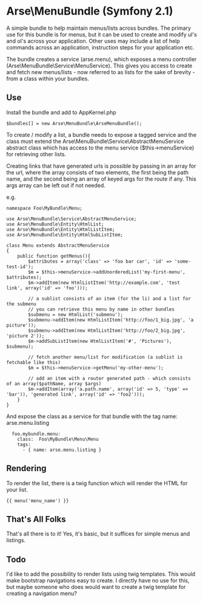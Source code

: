 
Arse\MenuBundle (Symfony 2.1)
==================

A simple bundle to help maintain menus/lists across bundles. The primary use for this bundle is for menus, but it can be
used to create and modify ul's and ol's across your application. Other uses may include a list of help commands across
an application, instruction steps for your application etc.

The bundle creates a service (arse.menu), which exposes a menu controller (Arse\MenuBundle\Service\MenuService). This
gives you access to create and fetch new menus/lists - now referred to as lists for the sake of brevity - from a class
within your bundles.

Use
-----

Install the bundle and add to AppKernel.php

```
$bundles[] = new Arse\MenuBundle\ArseMenuBundle();
```

To create / modify a list, a bundle needs to expose a tagged service and the class must extend the
Arse\MenuBundle\Service\AbstractMenuService abstract class which has access to the menu service ($this->menuService) for
retrieving other lists.

Creating links that have generated urls is possible by passing in an array for the url, where the array consists of two
elements, the first being the path name, and the second being an array of keyed args for the route if any. This args
array can be left out if not needed.

e.g.
```
namespace Foo\MyBundle\Menu;

use Arse\MenuBundle\Service\AbstractMenuService;
use Arse\MenuBundle\Entity\HtmlList;
use Arse\MenuBundle\Entity\HtmlListItem;
use Arse\MenuBundle\Entity\HtmlSubListItem;

class Menu extends AbstractMenuService
{
    public function getMenus(){
        $attributes = array('class' => 'foo bar car', 'id' => 'some-test-id');
        $m = $this->menuService->addUnorderedList('my-first-menu', $attributes);
        $m->addItem(new HtmlListItem('http://example.com', 'test link', array('id' => 'foo')));

        // a sublist consists of an item (for the li) and a list for the submenu
        // you can retrieve this menu by name in other bundles
        $submenu = new HtmlList('submenu');
        $submenu->addItem(new HtmlListItem('http://foo/1_big.jpg', 'a picture'));
        $submenu->addItem(new HtmlListItem('http://foo/2_big.jpg', 'picture 2'));
        $m->addSubListItem(new HtmlListItem('#', 'Pictures'), $submenu);

        // fetch another menu/list for modification (a sublist is fetchable like this)
        $m = $this->menuService->getMenu('my-other-menu');

        // add an item with a router generated path - which consists of an array($pathName, array $args)
        $m->addItem(array('a.path.name', array('id' => 5, 'type' => 'bar')), 'generated link', array('id' => 'foo2')));
    }
}
```

And expose the class as a service for that bundle with the tag name: arse.menu.listing

```
  foo.mybundle.menu:
    class:  Foo\MyBundle\Menu\Menu
    tags:
      - { name: arse.menu.listing }
```

Rendering
-----------

To render the list, there is a twig function which will render the HTML for your list.

```
{{ menu('menu_name') }}
```

That's All Folks
------------------

That's all there is to it! Yes, it's basic, but it suffices for simple menus and listings.


Todo
--------------

I'd like to add the possibility to render lists using twig templates. This would make bootstrap navigations easy to
create. I directly have no use for this, but maybe someone who does would want to create a twig template for creating a
navigation menu?
